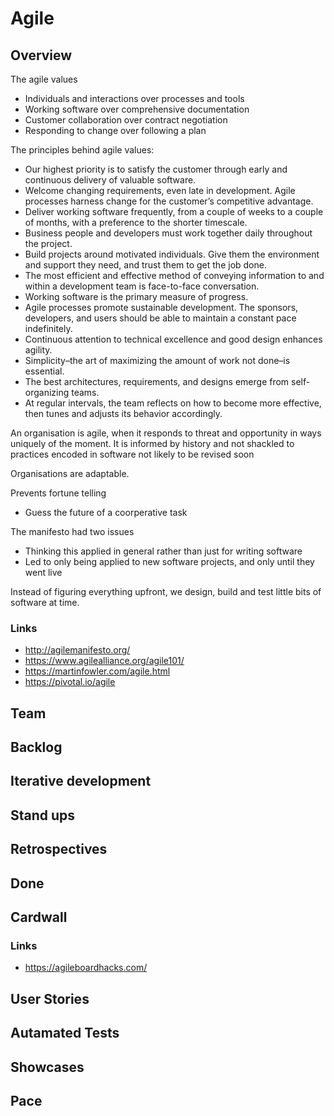 # Agile

## Overview

The agile values

- Individuals and interactions over processes and tools
- Working software over comprehensive documentation
- Customer collaboration over contract negotiation
- Responding to change over following a plan

The principles behind agile values:

- Our highest priority is to satisfy the customer through early and continuous delivery of valuable software.
- Welcome changing requirements, even late in development. Agile processes harness change for the customer’s competitive advantage.
- Deliver working software frequently, from a couple of weeks to a couple of months, with a preference to the shorter timescale.
- Business people and developers must work together daily throughout the project.
- Build projects around motivated individuals. Give them the environment and support they need, and trust them to get the job done.
- The most efficient and effective method of conveying information to and within a development team is face-to-face conversation.
- Working software is the primary measure of progress.
- Agile processes promote sustainable development. The sponsors, developers, and users should be able to maintain a constant pace indefinitely.
- Continuous attention to technical excellence and good design enhances agility.
- Simplicity–the art of maximizing the amount of work not done–is essential.
- The best architectures, requirements, and designs emerge from self-organizing teams.
- At regular intervals, the team reflects on how to become more effective, then tunes and adjusts its behavior accordingly.

An organisation is agile, when it responds to threat and opportunity in ways uniquely of the moment. It is informed by history and not shackled to practices encoded in software not likely to be revised soon

Organisations are adaptable.

Prevents fortune telling
- Guess the future of a coorperative task

The manifesto had two issues
- Thinking this applied in general rather than just for writing software
- Led to only being applied to new software projects, and only until they went live

Instead of figuring everything upfront, we design, build and test little bits of software at time.

### Links

- http://agilemanifesto.org/
- https://www.agilealliance.org/agile101/
- https://martinfowler.com/agile.html
- https://pivotal.io/agile

## Team

## Backlog

## Iterative development

## Stand ups

## Retrospectives

## Done

## Cardwall

### Links

- https://agileboardhacks.com/

## User Stories

## Autamated Tests

## Showcases

## Pace
